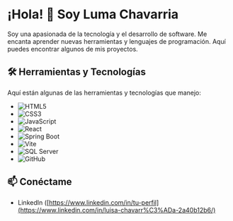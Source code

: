 # ¡Hola! 👋 Soy Luma Chavarria

Soy una apasionada de la tecnología y el desarrollo de software. Me encanta aprender nuevas herramientas y lenguajes de programación. Aquí puedes encontrar algunos de mis proyectos.

## 🛠️ Herramientas y Tecnologías

Aquí están algunas de las herramientas y tecnologías que manejo:

- ![HTML5](https://img.shields.io/badge/HTML5-E34F26?style=flat&logo=html5&logoColor=white)
- ![CSS3](https://img.shields.io/badge/CSS3-1572B6?style=flat&logo=css3&logoColor=white)
- ![JavaScript](https://img.shields.io/badge/JavaScript-F7DF1E?style=flat&logo=javascript&logoColor=black)
- ![React](https://img.shields.io/badge/React-61DAFB?style=flat&logo=react&logoColor=black)
- ![Spring Boot](https://img.shields.io/badge/Spring%20Boot-6DB33F?style=flat&logo=spring&logoColor=white)
- ![Vite](https://img.shields.io/badge/Vite-643EED?style=flat&logo=vite&logoColor=white)
- ![SQL Server](https://img.shields.io/badge/SQL%20Server-CC2927?style=flat&logo=microsoftsqlserver&logoColor=white)
- ![GitHub](https://img.shields.io/badge/GitHub-181717?style=flat&logo=github&logoColor=white)

## 📫 Conéctame

- LinkedIn ([https://www.linkedin.com/in/tu-perfil](https://www.linkedin.com/in/luisa-chavarr%C3%ADa-2a40b12b6/)




